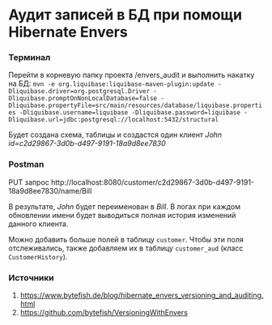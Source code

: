 # Аудит записей в БД при помощи Hibernate Envers

### Терминал
Перейти в корневую папку проекта /envers_audit и выполнить накатку на БД:
`mvn -e org.liquibase:liquibase-maven-plugin:update -Dliquibase.driver=org.postgresql.Driver -Dliquibase.promptOnNonLocalDatabase=false -Dliquibase.propertyFile=src/main/resources/database/liquibase.properties -Dliquibase.username=liquibase -Dliquibase.password=liquibase -Dliquibase.url=jdbc:postgresql://localhost:5432/structural`

Будет создана схема, таблицы и создастся один клиент *John id=c2d29867-3d0b-d497-9191-18a9d8ee7830*

### Postman
PUT запрос http://localhost:8080/customer/c2d29867-3d0b-d497-9191-18a9d8ee7830/name/Bill

В результате, *John* будет переименован в *Bill*. В логах при каждом обновлении имени будет выводиться полная история изменений данного клиента.

Можно добавить больше полей в таблицу `customer`. Чтобы эти поля отслеживались, также добавляем их в таблицу `customer_aud` (класс `CustomerHistory`).

### Источники
1. https://www.bytefish.de/blog/hibernate_envers_versioning_and_auditing.html
2. https://github.com/bytefish/VersioningWithEnvers
